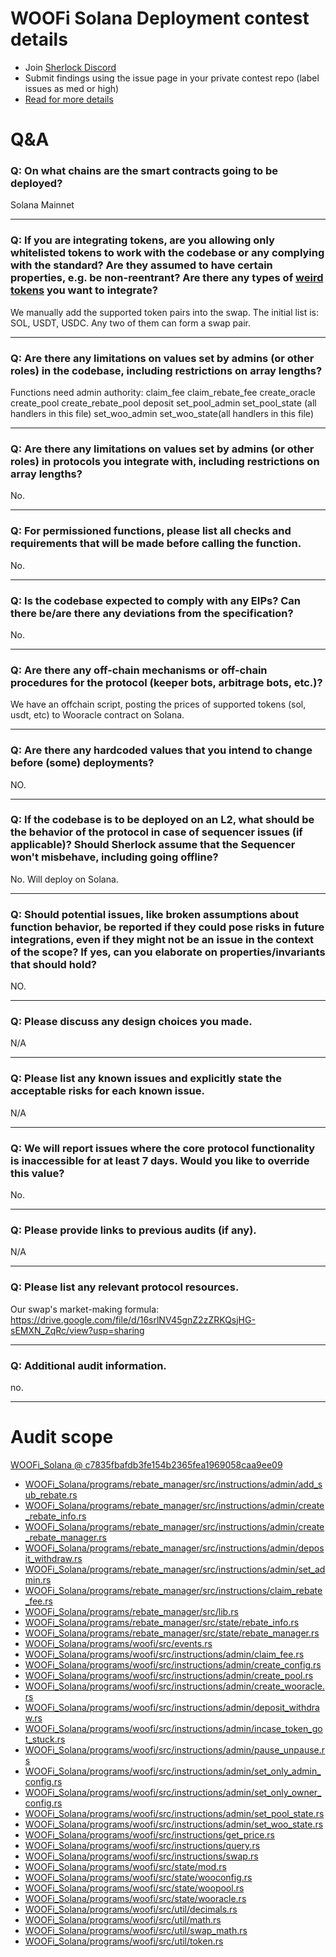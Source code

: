 
# WOOFi Solana Deployment contest details

- Join [Sherlock Discord](https://discord.gg/MABEWyASkp)
- Submit findings using the issue page in your private contest repo (label issues as med or high)
- [Read for more details](https://docs.sherlock.xyz/audits/watsons)

# Q&A

### Q: On what chains are the smart contracts going to be deployed?
Solana Mainnet
___

### Q: If you are integrating tokens, are you allowing only whitelisted tokens to work with the codebase or any complying with the standard? Are they assumed to have certain properties, e.g. be non-reentrant? Are there any types of [weird tokens](https://github.com/d-xo/weird-erc20) you want to integrate?
We manually add the supported token pairs into the swap. The initial list is:  SOL, USDT, USDC. Any two of them can form a swap pair.
___

### Q: Are there any limitations on values set by admins (or other roles) in the codebase, including restrictions on array lengths?
Functions need admin authority:
claim_fee
claim_rebate_fee
create_oracle
create_pool
create_rebate_pool
deposit
set_pool_admin
set_pool_state (all handlers in this file)
set_woo_admin
set_woo_state(all handlers in this file)
___

### Q: Are there any limitations on values set by admins (or other roles) in protocols you integrate with, including restrictions on array lengths?
No.
___

### Q: For permissioned functions, please list all checks and requirements that will be made before calling the function.
No.
___

### Q: Is the codebase expected to comply with any EIPs? Can there be/are there any deviations from the specification?
No.
___

### Q: Are there any off-chain mechanisms or off-chain procedures for the protocol (keeper bots, arbitrage bots, etc.)?
We have an offchain script, posting the prices of supported tokens (sol, usdt, etc) to Wooracle contract on Solana.
___

### Q: Are there any hardcoded values that you intend to change before (some) deployments?
NO.
___

### Q: If the codebase is to be deployed on an L2, what should be the behavior of the protocol in case of sequencer issues (if applicable)? Should Sherlock assume that the Sequencer won't misbehave, including going offline?
No. Will deploy on Solana.
___

### Q: Should potential issues, like broken assumptions about function behavior, be reported if they could pose risks in future integrations, even if they might not be an issue in the context of the scope? If yes, can you elaborate on properties/invariants that should hold?
NO.
___

### Q: Please discuss any design choices you made.
N/A
___

### Q: Please list any known issues and explicitly state the acceptable risks for each known issue.
N/A
___

### Q: We will report issues where the core protocol functionality is inaccessible for at least 7 days. Would you like to override this value?
No.
___

### Q: Please provide links to previous audits (if any).
N/A
___

### Q: Please list any relevant protocol resources.
Our swap's market-making formula: https://drive.google.com/file/d/16srlNV45gnZ2zZRKQsjHG-sEMXN_ZqRc/view?usp=sharing
___

### Q: Additional audit information.
no.
___



# Audit scope


[WOOFi_Solana @ c7835fbafdb3fe154b2365fea1969058caa9ee09](https://github.com/woonetwork/WOOFi_Solana/tree/c7835fbafdb3fe154b2365fea1969058caa9ee09)
- [WOOFi_Solana/programs/rebate_manager/src/instructions/admin/add_sub_rebate.rs](WOOFi_Solana/programs/rebate_manager/src/instructions/admin/add_sub_rebate.rs)
- [WOOFi_Solana/programs/rebate_manager/src/instructions/admin/create_rebate_info.rs](WOOFi_Solana/programs/rebate_manager/src/instructions/admin/create_rebate_info.rs)
- [WOOFi_Solana/programs/rebate_manager/src/instructions/admin/create_rebate_manager.rs](WOOFi_Solana/programs/rebate_manager/src/instructions/admin/create_rebate_manager.rs)
- [WOOFi_Solana/programs/rebate_manager/src/instructions/admin/deposit_withdraw.rs](WOOFi_Solana/programs/rebate_manager/src/instructions/admin/deposit_withdraw.rs)
- [WOOFi_Solana/programs/rebate_manager/src/instructions/admin/set_admin.rs](WOOFi_Solana/programs/rebate_manager/src/instructions/admin/set_admin.rs)
- [WOOFi_Solana/programs/rebate_manager/src/instructions/claim_rebate_fee.rs](WOOFi_Solana/programs/rebate_manager/src/instructions/claim_rebate_fee.rs)
- [WOOFi_Solana/programs/rebate_manager/src/lib.rs](WOOFi_Solana/programs/rebate_manager/src/lib.rs)
- [WOOFi_Solana/programs/rebate_manager/src/state/rebate_info.rs](WOOFi_Solana/programs/rebate_manager/src/state/rebate_info.rs)
- [WOOFi_Solana/programs/rebate_manager/src/state/rebate_manager.rs](WOOFi_Solana/programs/rebate_manager/src/state/rebate_manager.rs)
- [WOOFi_Solana/programs/woofi/src/events.rs](WOOFi_Solana/programs/woofi/src/events.rs)
- [WOOFi_Solana/programs/woofi/src/instructions/admin/claim_fee.rs](WOOFi_Solana/programs/woofi/src/instructions/admin/claim_fee.rs)
- [WOOFi_Solana/programs/woofi/src/instructions/admin/create_config.rs](WOOFi_Solana/programs/woofi/src/instructions/admin/create_config.rs)
- [WOOFi_Solana/programs/woofi/src/instructions/admin/create_pool.rs](WOOFi_Solana/programs/woofi/src/instructions/admin/create_pool.rs)
- [WOOFi_Solana/programs/woofi/src/instructions/admin/create_wooracle.rs](WOOFi_Solana/programs/woofi/src/instructions/admin/create_wooracle.rs)
- [WOOFi_Solana/programs/woofi/src/instructions/admin/deposit_withdraw.rs](WOOFi_Solana/programs/woofi/src/instructions/admin/deposit_withdraw.rs)
- [WOOFi_Solana/programs/woofi/src/instructions/admin/incase_token_got_stuck.rs](WOOFi_Solana/programs/woofi/src/instructions/admin/incase_token_got_stuck.rs)
- [WOOFi_Solana/programs/woofi/src/instructions/admin/pause_unpause.rs](WOOFi_Solana/programs/woofi/src/instructions/admin/pause_unpause.rs)
- [WOOFi_Solana/programs/woofi/src/instructions/admin/set_only_admin_config.rs](WOOFi_Solana/programs/woofi/src/instructions/admin/set_only_admin_config.rs)
- [WOOFi_Solana/programs/woofi/src/instructions/admin/set_only_owner_config.rs](WOOFi_Solana/programs/woofi/src/instructions/admin/set_only_owner_config.rs)
- [WOOFi_Solana/programs/woofi/src/instructions/admin/set_pool_state.rs](WOOFi_Solana/programs/woofi/src/instructions/admin/set_pool_state.rs)
- [WOOFi_Solana/programs/woofi/src/instructions/admin/set_woo_state.rs](WOOFi_Solana/programs/woofi/src/instructions/admin/set_woo_state.rs)
- [WOOFi_Solana/programs/woofi/src/instructions/get_price.rs](WOOFi_Solana/programs/woofi/src/instructions/get_price.rs)
- [WOOFi_Solana/programs/woofi/src/instructions/query.rs](WOOFi_Solana/programs/woofi/src/instructions/query.rs)
- [WOOFi_Solana/programs/woofi/src/instructions/swap.rs](WOOFi_Solana/programs/woofi/src/instructions/swap.rs)
- [WOOFi_Solana/programs/woofi/src/state/mod.rs](WOOFi_Solana/programs/woofi/src/state/mod.rs)
- [WOOFi_Solana/programs/woofi/src/state/wooconfig.rs](WOOFi_Solana/programs/woofi/src/state/wooconfig.rs)
- [WOOFi_Solana/programs/woofi/src/state/woopool.rs](WOOFi_Solana/programs/woofi/src/state/woopool.rs)
- [WOOFi_Solana/programs/woofi/src/state/wooracle.rs](WOOFi_Solana/programs/woofi/src/state/wooracle.rs)
- [WOOFi_Solana/programs/woofi/src/util/decimals.rs](WOOFi_Solana/programs/woofi/src/util/decimals.rs)
- [WOOFi_Solana/programs/woofi/src/util/math.rs](WOOFi_Solana/programs/woofi/src/util/math.rs)
- [WOOFi_Solana/programs/woofi/src/util/swap_math.rs](WOOFi_Solana/programs/woofi/src/util/swap_math.rs)
- [WOOFi_Solana/programs/woofi/src/util/token.rs](WOOFi_Solana/programs/woofi/src/util/token.rs)

